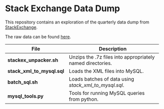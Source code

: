 # Stack Exchange Data Dump
This repository contains an exploration of the quarterly data dump from [StackExchange](https://stackexchange.com/).

The raw data can be found [here](https://archive.org/details/stackexchange).

File | Description
--- | ---
**stackex_unpacker.sh** | Unzips the .7z files into appropriately named directories.
**stack_xml_to_mysql.sql**  | Loads the XML files into MySQL.
**batch_sql.sh** | Loads batches of data using *stack_xml_to_mysql.sql*.
**mysql_tools.py** | Tools for running MySQL queries from python.
